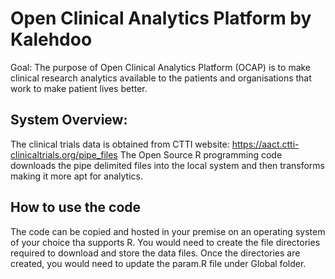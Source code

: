# Open Clinical Analytics Platform by Kalehdoo

Goal: The purpose of Open Clinical Analytics Platform (OCAP) is to make clinical research analytics available to the patients and organisations that work to make patient lives better. 

## System Overview:
The clinical trials data is obtained from CTTI website: https://aact.ctti-clinicaltrials.org/pipe_files
The Open Source R programming code downloads the pipe delimited files into the local system and then transforms making it more apt for analytics.

## How to use the code
The code can be copied and hosted in your premise on an operating system of your choice tha supports R.
You would need to create the file directories required to download and store the data files. Once the directories are created, you would need to update the param.R file under Global folder.





